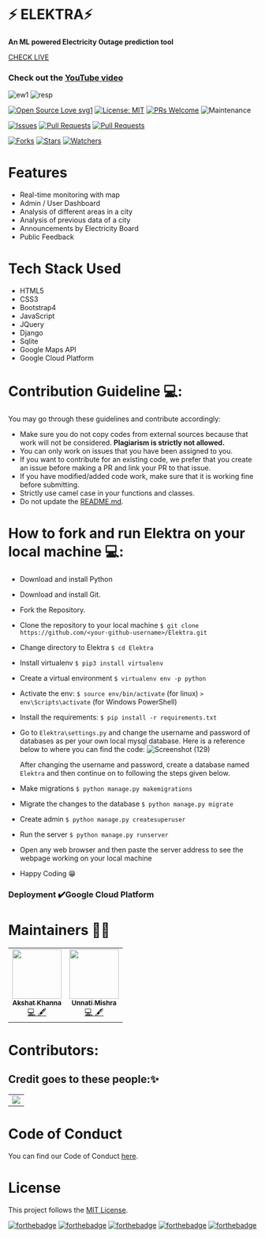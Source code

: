 #  ⚡ ELEKTRA⚡
**An ML powered Electricity Outage prediction tool**

[CHECK LIVE](https://elecktra.uc.r.appspot.com)

### Check out the [YouTube video](https://www.youtube.com/watch?v=NODY3Kwz8FU&feature=youtu.be)

<img src="https://i.ibb.co/yk5gRVB/ew1.png" alt="ew1" border="0"> <img src="https://i.ibb.co/92CbKnQ/resp.png" alt="resp" border="0">

[![Open Source Love svg1](https://badges.frapsoft.com/os/v1/open-source.svg?v=103)](https://github.com/ellerbrock/open-source-badges/)
[![License: MIT](https://img.shields.io/badge/License-MIT-yellow.svg)](https://opensource.org/licenses/MIT)
[![PRs Welcome](https://img.shields.io/badge/PRs-welcome-brightgreen.svg?style=flat-square)](http://makeapullrequest.com)
![Maintenance](https://img.shields.io/maintenance/yes/2021)

[![Issues](https://img.shields.io/github/issues/khannakshat7/Elektra)](https://github.com/khannakshat7/Elektra/issues)
[![Pull Requests](https://img.shields.io/github/issues-pr/khannakshat7/Elektra)](https://github.com/khannakshat7/Elektra)
[![Pull Requests](https://img.shields.io/github/issues-pr-closed/khannakshat7/Elektra)](https://github.com/khannakshat7/Elektra)

[![Forks](https://img.shields.io/github/forks/khannakshat7/Elektra?style=social)](https://github.com/khannakshat7/Elektra) 
[![Stars](https://img.shields.io/github/stars/khannakshat7/Elektra?style=social)](https://github.com/khannakshat7/Elektra) 
[![Watchers](https://img.shields.io/github/watchers/khannakshat7/Elektra?style=social)](https://github.com/khannakshat7/Elektra)

# Features
- Real-time monitoring with map
- Admin / User Dashboard
- Analysis of different areas in a city
- Analysis of previous data of a city
- Announcements by Electricity Board
- Public Feedback


# Tech Stack Used
- HTML5
- CSS3
- Bootstrap4
- JavaScript
- JQuery
- Django
- Sqlite
- Google Maps API
- Google Cloud Platform

# Contribution Guideline 💻:

You may go through these guidelines and contribute accordingly:

- Make sure you do not copy codes from external sources because that work will not be considered. **Plagiarism is strictly not allowed.** 
- You can only work on issues that you have been assigned to you.
- If you want to contribute for an existing code, we prefer that you create an issue before making a PR and link your PR to that issue.
- If you have modified/added code work, make sure that it is working fine before submitting.
- Strictly use camel case in your functions and classes.
- Do not update the [README.md](README.md).

# How to fork and run Elektra on your local machine 💻:

  * Download and install Python
  * Download and install Git.
  * Fork the Repository.
  * Clone the repository to your local machine `$ git clone https://github.com/<your-github-username>/Elektra.git`
  * Change directory to Elektra `$ cd Elektra`
  * Install virtualenv `$ pip3 install virtualenv`
  * Create a virtual environment `$ virtualenv env -p python`  
  * Activate the env: `$ source env/bin/activate` (for linux) `> env\Scripts\activate` (for Windows PowerShell)
  * Install the requirements: `$ pip install -r requirements.txt`
  * Go to `Elektra\settings.py` and change the username and password of databases as per your own local mysql database. Here is a reference below to where you can find the code:
    ![Screenshot (129)](https://user-images.githubusercontent.com/71708571/110449895-aa212900-80e8-11eb-9469-84da185b9c13.png)

    
    After changing the username and password, create a database named `Elektra` and then continue on to following the steps given below.
  * Make migrations `$ python manage.py makemigrations`
  * Migrate the changes to the database `$ python manage.py migrate`
  * Create admin `$ python manage.py createsuperuser`
  * Run the server `$ python manage.py runserver`
  * Open any web browser and then paste the server address to see the webpage working on your local machine
- Happy Coding 😁


### Deployment ✔️Google Cloud Platform

# Maintainers 👦👧

<table>
  <tbody><tr>
    <td align="center"><a href="https://github.com/khannakshat7"><img alt="" src="https://avatars.githubusercontent.com/khannakshat7" width="100px;"><br><sub><b>
Akshat Khanna </b></sub></a><br><a href="https://github.com/khannakshat7/Elektra/commits?author=khannakshat7" title="Code">💻 🖋</a></td></a></td>
    <td align="center"><a href="https://github.com/CodesbyUnnati"><img alt="" src="https://avatars.githubusercontent.com/CodesbyUnnati" width="100px;"><br><sub><b>Unnati Mishra</b></sub></a><br><a href="https://github.com/khannakshat7/Elektra/commits?author=CodesbyUnnati" title="Code">💻 🖋</a></td> </a></td>
  </tr>
</tbody></table>

# Contributors:
## Credit goes to these people:✨
<table>
	<tr>
		<td>
			<a href="https://github.com/khannakshat7/Elektra/graphs/contributors">
  <img src="https://contrib.rocks/image?repo=khannakshat7/Elektra" />
</a>
		</td>
	</tr>
</table>

# Code of Conduct
You can find our Code of Conduct [here](https://github.com/khannakshat7/Elektra/blob/master/CODE_OF_CONDUCT.md).

# License

This project follows the [MIT License](https://choosealicense.com/licenses/mit/).

[![forthebadge](https://forthebadge.com/images/badges/built-by-developers.svg)](https://forthebadge.com)
[![forthebadge](https://forthebadge.com/images/badges/made-with-python.svg)](https://forthebadge.com)
[![forthebadge](https://forthebadge.com/images/badges/open-source.svg)](https://forthebadge.com)
[![forthebadge](https://forthebadge.com/images/badges/uses-git.svg)](https://forthebadge.com)
[![forthebadge](https://forthebadge.com/images/badges/built-with-love.svg)](https://forthebadge.com)
